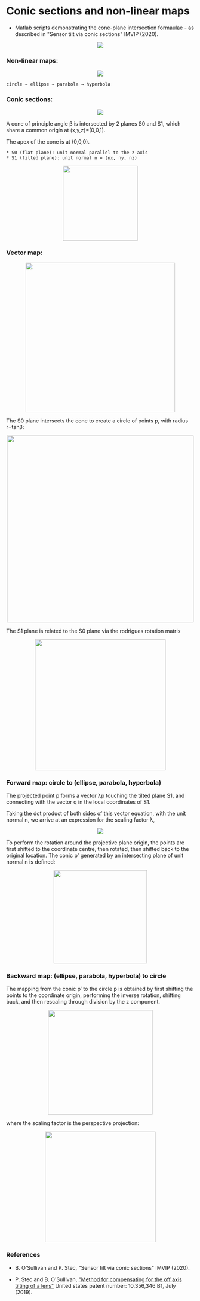 # Conic sections and non-linear maps

* Matlab scripts demonstrating the cone-plane intersection formaulae - as described in "Sensor tilt via conic sections" IMVIP (2020).

<center>
<img src="https://github.com/mo-geometry/conic_sections/blob/master/conic_sections.gif" width="linewidth"/>
</center>

### Non-linear maps:

<center>
<img src="https://user-images.githubusercontent.com/62537514/90269903-49cb5100-de51-11ea-89df-3186035a3bfc.png" width="linewidth"/>
</center>

```
circle → ellipse → parabola → hyperbola
```

### Conic sections:

<center>
<img src="https://user-images.githubusercontent.com/62537514/90258836-023cc900-de41-11ea-8f7b-cdecd6440604.png" width="linewidth"/>
</center>

A cone of principle angle β is intersected by 2 planes S0 and S1, which share a common origin at (x,y,z)=(0,0,1). 

The apex of the cone is at (0,0,0). 

```
* S0 (flat plane): unit normal parallel to the z-axis
* S1 (tilted plane): unit normal n = (nx, ny, nz)
```

<center>
<img src="https://user-images.githubusercontent.com/62537514/90262577-61e9a300-de46-11ea-9475-925b545b7114.png" width="200"/>
</center>

### Vector map:

<center>
<img src="https://user-images.githubusercontent.com/62537514/90265054-ed186800-de49-11ea-87d7-57760eb35109.png" width="400"/>
</center>

The S0 plane intersects the cone to create a circle of points p, with radius r=tanβ:

<center>
<img src="https://user-images.githubusercontent.com/62537514/90261899-81340080-de45-11ea-9995-f46f64e98822.png" width="500"/>
</center>

The S1 plane is related to the S0 plane via the rodrigues rotation matrix

<center>
<img src="https://user-images.githubusercontent.com/62537514/90264204-a8d89800-de48-11ea-9e5d-2b5c45d15c7f.png" width="350"/>
</center>

### Forward map: circle to (ellipse, parabola, hyperbola)

The projected point p forms a vector λp touching the tilted plane S1, and connecting with the vector q in the local coordinates of S1. 

Taking the dot product of both sides of this vector equation, with the unit normal n, we arrive at an expression for the scaling factor λ,

<center>
<img src="https://user-images.githubusercontent.com/62537514/90264530-23a1b300-de49-11ea-9ebf-5a5a9f768905.png" width="linewidth"/>
</center>

To perform the rotation around the projective plane origin, the points are first shifted to the coordinate centre, then rotated, then shifted back to the original location. The conic p' generated by an intersecting plane of unit normal n is defined:

<center>
<img src="https://user-images.githubusercontent.com/62537514/90264479-11c01000-de49-11ea-86a0-7666f235544b.png" width="250"/>
</center>

### Backward map: (ellipse, parabola, hyperbola) to circle

The mapping from the conic p′ to the circle p is obtained by first shifting the points to the coordinate origin, performing the inverse rotation, shifting back, and then rescaling through division by the z component.

<center>
<img src="https://user-images.githubusercontent.com/62537514/90265348-5dbf8480-de4a-11ea-9911-5c73f5643dbd.png" width="280"/>
</center>

where the scaling factor is the perspective projection:

<center>
<img src="https://user-images.githubusercontent.com/62537514/90265360-6021de80-de4a-11ea-8dbc-502936123830.png" width="296"/>
</center>

### References 

* B. O'Sullivan and P. Stec, "Sensor tilt via conic sections" IMVIP (2020).

* P. Stec and B. O'Sullivan, ["Method for compensating for the off axis tilting of a lens"](https://patents.google.com/patent/US10356346) United states patent number: 10,356,346 B1, July (2019).
